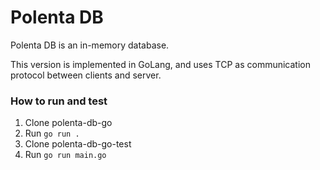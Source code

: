 # Polenta DB

Polenta DB is an in-memory database. 

This version is implemented in GoLang, and uses TCP as communication protocol between clients and server.

### How to run and test

1. Clone polenta-db-go
2. Run ```go run .```
3. Clone polenta-db-go-test
4. Run ```go run main.go```